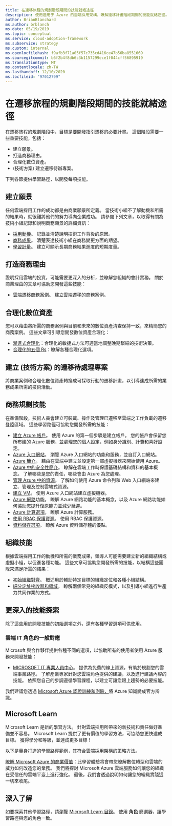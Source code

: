 ```yaml
---
title: 在遷移旅程的規劃階段期間的技能就緒途徑
description: 使用適用于 Azure 的雲端採用架構，瞭解遷移計畫階段期間的技能就緒途徑。
author: BrianBlanchard
ms.author: brblanch
ms.date: 05/19/2019
ms.topic: conceptual
ms.service: cloud-adoption-framework
ms.subservice: strategy
ms.custom: internal
ms.openlocfilehash: f9afb3f71a05f57c735cd416ce47b56ba8551669
ms.sourcegitcommit: b6f2b4f8db6c3b1157299ece1f044cff56895919
ms.translationtype: MT
ms.contentlocale: zh-TW
ms.lasthandoff: 12/10/2020
ms.locfileid: "97012799"
---
```

# <a name="skills-readiness-path-during-the-plan-phase-of-a-migration-journey"></a>在遷移旅程的規劃階段期間的技能就緒途徑

在遷移旅程的規劃階段中，目標是要開發指引遷移的必要計畫。 這個階段需要一些重要技能，包括：

- 建立願景。
- 打造商務理由。
- 合理化數位資產。
-  (技術方案) 建立遷移待辦專案。

下列各節提供學習路徑，以開發每項技能。

## <a name="establish-the-vision"></a>建立願景

任何雲端採用工作的成功都是由商業願景所定義。 當技術小組不了解動機和所需的結果時，就很難將他們的努力導向企業成功。 請參閱下列文章，以取得有關為技術小組記錄和說明商務願景的詳細資訊：

- [採用動機](./motivations.md)。 記錄並清楚說明技術工作背後的原因。
- [商務成果](./business-outcomes/index.md)。 清楚表達技術小組在商務變更方面的期望。
- [學習計量](./learning-metrics.md)。 建立可顯示長期商務結果進度的短期度量。

## <a name="build-the-business-justification"></a>打造商務理由

證明採用雲端的投資，可能需要更深入的分析，並瞭解您組織的會計實務。 關於商業理由的文章可協助您開發這些技能：

- [雲端遷移商務案例](./cloud-migration-business-case.md)。 建立雲端遷移的商務案例。

## <a name="rationalize-the-digital-estate"></a>合理化數位資產

您可以藉由將所需的商務案例與目前和未來的數位資產清查保持一致，來精簡您的商務案例。 這些文章可引導您開發數位資產合理化：

- [漸進式合理化](../digital-estate/rationalize.md)：合理化的敏捷式方法可適當地調整晚期繫結的技術決策。
- [合理化的五個 Rs](../digital-estate/5-rs-of-rationalization.md)：瞭解各種合理化選項。

## <a name="create-a-migration-backlog-technical-plan"></a>建立 (技術方案) 的遷移待處理專案

將商業案例和合理化數位資產轉換成可採取行動的遷移計畫，以引導達成所需的業務成果所需的技術活動。

## <a name="business-planning-skills"></a>商務規劃技能

在準備階段，技術人員會建立可裝載、操作及管理已遷移至雲端之工作負載的遷移登陸區域。 這些學習路徑可協助您開發所需的技能：

- [建立 Azure 帳戶](/learn/modules/create-an-azure-account)。 使用 Azure 的第一個步驟是建立帳戶。 您的帳戶會保留您所布建的 Azure 服務，並處理您的個人設定，例如身分識別、計費和喜好設定。
- [Azure 入口網站](/learn/modules/tour-azure-portal)。 瀏覽 Azure 入口網站的功能和服務，並自訂入口網站。
- [Azure 簡介](/learn/modules/welcome-to-azure)。 藉由在雲端中建立並設定第一部虛擬機器來開始使用 Azure。
- [Azure 中的安全性簡介](/learn/modules/intro-to-security-in-azure)。 瞭解在雲端工作時保護基礎結構和資料的基本概念。 了解哪些是您的責任，哪些會由 Azure 為您處理。
- [管理 Azure 中的資源](/learn/paths/manage-resources-in-azure)。 了解如何使用 Azure 命令列和 Web 入口網站來建立、管理及控制雲端式資源。
- [建立 VM](/learn/modules/create-windows-virtual-machine-in-azure)。 使用 Azure 入口網站建立虛擬機器。
- [Azure 網路](/learn/modules/intro-to-azure-networking)功能。 瞭解 Azure 網路功能的基本概念，以及 Azure 網路功能如何協助您提升復原能力並減少延遲。
- [Azure 計算選項](/learn/modules/intro-to-azure-compute)。 瞭解 Azure 計算服務。
- [使用 RBAC 保護資源](/learn/modules/secure-azure-resources-with-rbac)。 使用 RBAC 保護資源。
- [資料儲存選項](/learn/modules/intro-to-data-in-azure)。 瞭解 Azure 資料儲存體的優點。

## <a name="organizational-skills"></a>組織技能

根據雲端採用工作的動機和所需的業務成果，領導人可能需要建立新的組織結構或虛擬小組，以促進各種功能。 這些文章可協助您開發所需的技能，以結構這些團隊來滿足所需的結果：

- [初始組織對齊](../organize/index.md)。 概述用於輔助特定目標的組織定位和各種小組結構。
- [細分定址接收器和領域](../organize/fiefdoms-silos.md)。 瞭解兩個常見的組織反模式，以及引導小組進行生產力共同作業的方式。

## <a name="deeper-skills-exploration"></a>更深入的技能探索

除了這些用於開發技能的初始選項之外，還有各種學習選項可供使用。

### <a name="typical-mappings-of-cloud-it-roles"></a>雲端 IT 角色的一般對應

Microsoft 與合作夥伴提供各種不同的選項，以協助所有的使用者使用 Azure 服務來開發技能：

- [MICROSOFT IT 專業人員中心](https://www.microsoft.com/itpro)。 提供為免費的線上資源，有助於規劃您的雲端事業路徑。 了解產業專家針對您雲端角色提供的建議，以及進行建議內容的技能。 依照您自己的步調遵循學習課程，以建立可讓您跟上趨勢的必要技能。

我們建議您透過 [Microsoft Azure 認證訓練和測驗，](https://www.microsoft.com/learning/certification-overview.aspx)將 Azure 知識變成官方辨識。

## <a name="microsoft-learn"></a>Microsoft Learn

Microsoft Learn 是新的學習方法。 針對雲端採用所帶來的新技術和責任做好準備並不容易。 Microsoft Learn 提供了更有價值的學習方法，可協助您更快達成目標。 獲得學分和等級，並達成更多目標！

以下是量身打造的學習路徑範例，其符合雲端採用架構的策略方法。

[瞭解 Microsoft Azure 的商業價值](/learn/paths/learn-business-value-of-azure)：此學習體驗將會帶您瞭解數位轉型和雲端的威力如何改造您的業務。 我們將探討 Microsoft Azure 雲端服務如何讓您的組織在受信任的雲端平臺上進行強化。 最後，我們會透過說明如何讓您的組織實踐這一切來收尾。

## <a name="learn-more"></a>深入了解

如要探索其他學習路徑，請瀏覽 [Microsoft Learn 目錄](/learn/browse)。 使用 **角色** 篩選器，讓學習路徑與您的角色一致。
